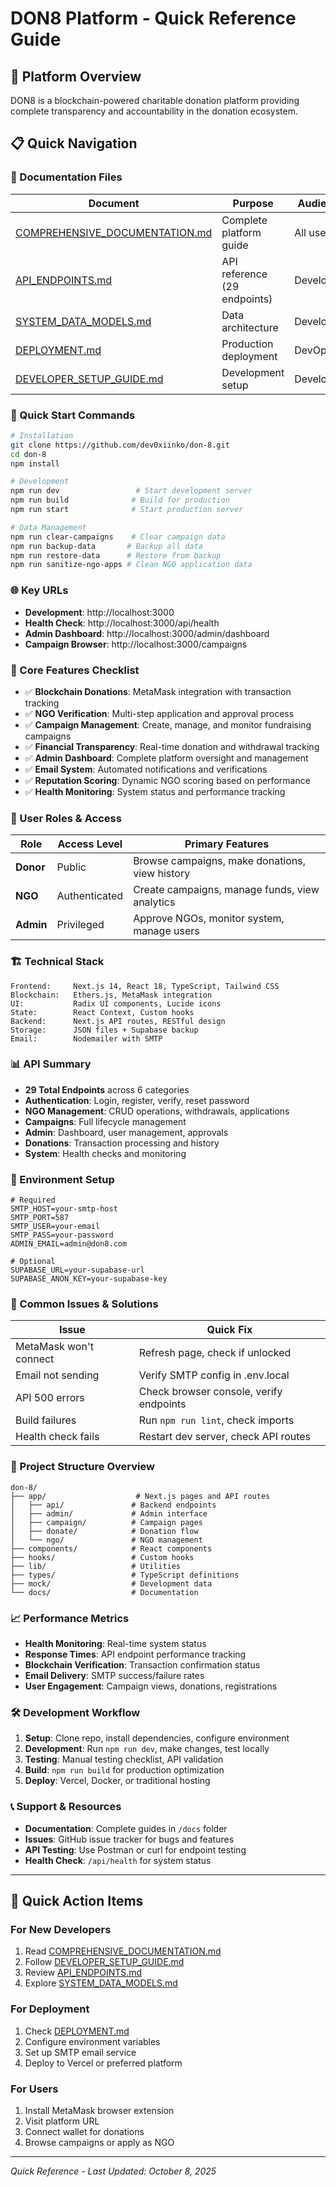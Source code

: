 # DON8 Platform - Quick Reference Guide

## 🚀 Platform Overview
DON8 is a blockchain-powered charitable donation platform providing complete transparency and accountability in the donation ecosystem.

## 📋 Quick Navigation

### 📖 Documentation Files
| Document | Purpose | Audience |
|----------|---------|----------|
| [COMPREHENSIVE_DOCUMENTATION.md](./COMPREHENSIVE_DOCUMENTATION.md) | Complete platform guide | All users |
| [API_ENDPOINTS.md](./API_ENDPOINTS.md) | API reference (29 endpoints) | Developers |
| [SYSTEM_DATA_MODELS.md](./SYSTEM_DATA_MODELS.md) | Data architecture | Developers |
| [DEPLOYMENT.md](../DEPLOYMENT.md) | Production deployment | DevOps |
| [DEVELOPER_SETUP_GUIDE.md](../DEVELOPER_SETUP_GUIDE.md) | Development setup | Developers |

### 🔧 Quick Start Commands
```bash
# Installation
git clone https://github.com/dev0xiinko/don-8.git
cd don-8
npm install

# Development
npm run dev                 # Start development server
npm run build              # Build for production
npm run start              # Start production server

# Data Management
npm run clear-campaigns    # Clear campaign data
npm run backup-data       # Backup all data
npm run restore-data      # Restore from backup
npm run sanitize-ngo-apps # Clean NGO application data
```

### 🌐 Key URLs
- **Development**: http://localhost:3000
- **Health Check**: http://localhost:3000/api/health
- **Admin Dashboard**: http://localhost:3000/admin/dashboard
- **Campaign Browser**: http://localhost:3000/campaigns

### 🎯 Core Features Checklist
- ✅ **Blockchain Donations**: MetaMask integration with transaction tracking
- ✅ **NGO Verification**: Multi-step application and approval process
- ✅ **Campaign Management**: Create, manage, and monitor fundraising campaigns
- ✅ **Financial Transparency**: Real-time donation and withdrawal tracking
- ✅ **Admin Dashboard**: Complete platform oversight and management
- ✅ **Email System**: Automated notifications and verifications
- ✅ **Reputation Scoring**: Dynamic NGO scoring based on performance
- ✅ **Health Monitoring**: System status and performance tracking

### 👥 User Roles & Access
| Role | Access Level | Primary Features |
|------|-------------|------------------|
| **Donor** | Public | Browse campaigns, make donations, view history |
| **NGO** | Authenticated | Create campaigns, manage funds, view analytics |
| **Admin** | Privileged | Approve NGOs, monitor system, manage users |

### 🏗️ Technical Stack
```
Frontend:     Next.js 14, React 18, TypeScript, Tailwind CSS
Blockchain:   Ethers.js, MetaMask integration
UI:           Radix UI components, Lucide icons
State:        React Context, Custom hooks
Backend:      Next.js API routes, RESTful design
Storage:      JSON files + Supabase backup
Email:        Nodemailer with SMTP
```

### 📊 API Summary
- **29 Total Endpoints** across 6 categories
- **Authentication**: Login, register, verify, reset password
- **NGO Management**: CRUD operations, withdrawals, applications
- **Campaigns**: Full lifecycle management
- **Admin**: Dashboard, user management, approvals
- **Donations**: Transaction processing and history
- **System**: Health checks and monitoring

### 🔐 Environment Setup
```env
# Required
SMTP_HOST=your-smtp-host
SMTP_PORT=587
SMTP_USER=your-email
SMTP_PASS=your-password
ADMIN_EMAIL=admin@don8.com

# Optional
SUPABASE_URL=your-supabase-url
SUPABASE_ANON_KEY=your-supabase-key
```

### 🚨 Common Issues & Solutions

| Issue | Quick Fix |
|-------|-----------|
| MetaMask won't connect | Refresh page, check if unlocked |
| Email not sending | Verify SMTP config in .env.local |
| API 500 errors | Check browser console, verify endpoints |
| Build failures | Run `npm run lint`, check imports |
| Health check fails | Restart dev server, check API routes |

### 📁 Project Structure Overview
```
don-8/
├── app/                    # Next.js pages and API routes
│   ├── api/               # Backend endpoints
│   ├── admin/             # Admin interface  
│   ├── campaign/          # Campaign pages
│   ├── donate/            # Donation flow
│   └── ngo/               # NGO management
├── components/            # React components
├── hooks/                 # Custom hooks
├── lib/                   # Utilities
├── types/                 # TypeScript definitions
├── mock/                  # Development data
└── docs/                  # Documentation
```

### 📈 Performance Metrics
- **Health Monitoring**: Real-time system status
- **Response Times**: API endpoint performance tracking
- **Blockchain Verification**: Transaction confirmation status
- **Email Delivery**: SMTP success/failure rates
- **User Engagement**: Campaign views, donations, registrations

### 🛠️ Development Workflow
1. **Setup**: Clone repo, install dependencies, configure environment
2. **Development**: Run `npm run dev`, make changes, test locally
3. **Testing**: Manual testing checklist, API validation
4. **Build**: `npm run build` for production optimization  
5. **Deploy**: Vercel, Docker, or traditional hosting

### 📞 Support & Resources
- **Documentation**: Complete guides in `/docs` folder
- **Issues**: GitHub issue tracker for bugs and features
- **API Testing**: Use Postman or curl for endpoint testing
- **Health Check**: `/api/health` for system status

---

## 🎯 Quick Action Items

### For New Developers
1. Read [COMPREHENSIVE_DOCUMENTATION.md](./COMPREHENSIVE_DOCUMENTATION.md)
2. Follow [DEVELOPER_SETUP_GUIDE.md](../DEVELOPER_SETUP_GUIDE.md)  
3. Review [API_ENDPOINTS.md](./API_ENDPOINTS.md)
4. Explore [SYSTEM_DATA_MODELS.md](./SYSTEM_DATA_MODELS.md)

### For Deployment
1. Check [DEPLOYMENT.md](../DEPLOYMENT.md)
2. Configure environment variables
3. Set up SMTP email service
4. Deploy to Vercel or preferred platform

### For Users
1. Install MetaMask browser extension
2. Visit platform URL
3. Connect wallet for donations
4. Browse campaigns or apply as NGO

---

*Quick Reference - Last Updated: October 8, 2025*
